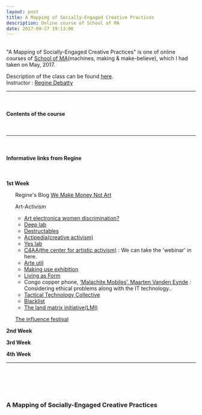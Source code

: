 ```yaml
---
layout: post
title: A Mapping of Socially-Engaged Creative Practices
description: Online course of School of MA
date: 2017-09-27 19:13:00
---
```


<br/>
"A Mapping of Socially-Engaged Creative Practices" is one of online courses of <a href="http://schoolofma.org" target="blank">School of MA</a>(machines, making & make-believe), which I had taken on May, 2017.

<p>
Description of the class can be found <a href="http://schoolofma.org/mapping-of/" target="blank">here</a>.
<br/>
Instructor : <a href="http://we-make-money-not-art.com/" target="blank">Regine Debatty</a>
</p>

***

<br/>
<h4>Contents of the course</h4>
<br/>

***

<br/>
<h4>Informative links from Regine</h4>
<br/>
<p>
<strong>1st Week</strong>
<br/>
<ul>
Regine's Blog <a href="http://we-make-money-not-art.com/" target="blank">We Make Money Not Art</a>
<br/>

Art-Activism
<ul>
<li>
<a href="https://www.theguardian.com/science/the-h-word/2016/sep/12/ars-electronica-festival-gender
https://www.artsy.net/article/artsy-editorial-venice-biennale-artists-numbers" target="blank">Art electronica women discrimination?</a>
</li>
<li>
<a href="http://www.deeplab.net/" target="blank">Deep lab</a>
</li>
<li>
<a href="http://destructables.org/" target="blank">Destructables</a>
</li>
<li>
<a href="https://actipedia.org/" target="blank">Actipedia(creative activism)</a>
</li>
<li>
<a href="http://yeslab.org/" target="blank">Yes lab</a>
</li>
<li>
<a href="https://artisticactivism.org/" target="blank">C4AA(the center for artistic activism)</a> : We can take the 'webinar' in here.
</li>
<li>
<a href="http://www.arte-util.org/" target="blank">Arte util</a>
</li>
<li>
<a href="http://makinguse.artmuseum.pl/en/" target="blank">Making use exhibition</a>
</li>
<li>
<a href="http://creativetime.org/programs/archive/2011/livingasform/archive.htm" target="blank">Living as Form</a>
</li>
<li>
Congo copper phone, <a href="http://www.maartenvandeneynde.com/?rd_project=malachite-mobiles&lang=en" target="blank">‘Malachite Mobiles’, Maarten Vanden Eynde</a> : Considering ethical problems along with the IT technology..
</li>
<li>
<a href="https://tacticaltech.org/" target="blank">Tactical Technology Collective</a>
</li>
<li>
<a href="https://blackl.st/" target="blank">Blacklist</a>
</li>
<li>
<a href="http://landmatrix.org/en/" target="blank">The land matrix initiative(LMI)</a>
</li>
</ul>

<a href="http://theinfluencers.org/en/node/1857" target="blank">The influence festival</a>
</ul>
</p>

<p>
<strong>2nd Week</strong>
<br/>
</p>

<p>
<strong>3rd Week</strong>
<br/>
</p>

<p>
<strong>4th Week</strong>
<br/>
</p>

***


<br/>


<br/><br/>
### A Mapping of Socially-Engaged Creative Practices

